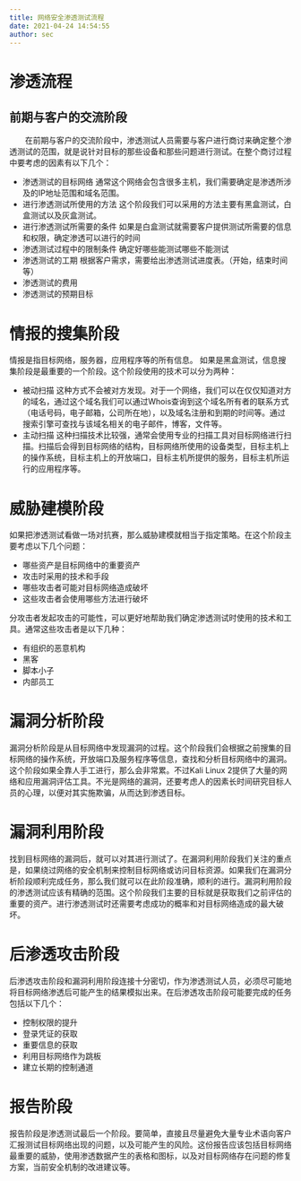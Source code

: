 ```yaml
---
title: 网络安全渗透测试流程
date: 2021-04-24 14:54:55
author: sec
---
```

# 渗透流程
## 前期与客户的交流阶段
&emsp;&emsp;在前期与客户的交流阶段中，渗透测试人员需要与客户进行商讨来确定整个渗透测试的范围，就是说针对目标的那些设备和那些问题进行测试。在整个商讨过程中要考虑的因素有以下几个：
- 渗透测试的目标网络
通常这个网络会包含很多主机，我们需要确定是渗透所涉及的IP地址范围和域名范围。
- 进行渗透测试所使用的方法
这个阶段我们可以采用的方法主要有黑盒测试，白盒测试以及灰盒测试。
- 进行渗透测试所需要的条件
如果是白盒测试就需要客户提供测试所需要的信息和权限，确定渗透可以进行的时间
- 渗透测试过程中的限制条件
确定好哪些能测试哪些不能测试
- 渗透测试的工期
根据客户需求，需要给出渗透测试进度表。（开始，结束时间等）
- 渗透测试的费用
- 渗透测试的预期目标
# 情报的搜集阶段
情报是指目标网络，服务器，应用程序等的所有信息。
如果是黑盒测试，信息搜集阶段是最重要的一个阶段。这个阶段使用的技术可以分为两种：
-  被动扫描
这种方式不会被对方发现。对于一个网络，我们可以在仅仅知道对方的域名，通过这个域名我们可以通过Whois查询到这个域名所有者的联系方式（电话号码，电子邮箱，公司所在地），以及域名注册和到期的时间等。通过搜索引擎可查找与该域名相关的电子邮件，博客，文件等。
- 主动扫描
这种扫描技术比较强，通常会使用专业的扫描工具对目标网络进行扫描。扫描后会得到目标网络的结构，目标网络所使用的设备类型，目标主机上的操作系统，目标主机上的开放端口，目标主机所提供的服务，目标主机所运行的应用程序等。
# 威胁建模阶段
如果把渗透测试看做一场对抗赛，那么威胁建模就相当于指定策略。在这个阶段主要考虑以下几个问题：
- 哪些资产是目标网络中的重要资产
- 攻击时采用的技术和手段
- 哪些攻击者可能对目标网络造成破坏
- 这些攻击者会使用哪些方法进行破坏

分攻击者发起攻击的可能性，可以更好地帮助我们确定渗透测试时使用的技术和工具。通常这些攻击者是以下几种：
- 有组织的恶意机构
- 黑客
- 脚本小子
- 内部员工

# 漏洞分析阶段
漏洞分析阶段是从目标网络中发现漏洞的过程。这个阶段我们会根据之前搜集的目标网络的操作系统，开放端口及服务程序等信息，查找和分析目标网络中的漏洞。这个阶段如果全靠人手工进行，那么会非常累。不过Kali Linux 2提供了大量的网络和应用漏洞评估工具。不光是网络的漏洞，还要考虑人的因素长时间研究目标人员的心理，以便对其实施欺骗，从而达到渗透目标。
# 漏洞利用阶段
找到目标网络的漏洞后，就可以对其进行测试了。在漏洞利用阶段我们关注的重点是，如果绕过网络的安全机制来控制目标网络或访问目标资源。如果我们在漏洞分析阶段顺利完成任务，那么我们就可以在此阶段准确，顺利的进行。漏洞利用阶段的渗透测试应该有精确的范围。这个阶段我们主要的目标就是获取我们之前评估的重要的资产。进行渗透测试时还需要考虑成功的概率和对目标网络造成的最大破坏。
# 后渗透攻击阶段
后渗透攻击阶段和漏洞利用阶段连接十分密切，作为渗透测试人员，必须尽可能地将目标网络渗透后可能产生的结果模拟出来。在后渗透攻击阶段可能要完成的任务包括以下几个：
- 控制权限的提升
- 登录凭证的获取
- 重要信息的获取
- 利用目标网络作为跳板
- 建立长期的控制通道
# 报告阶段
报告阶段是渗透测试最后一个阶段。要简单，直接且尽量避免大量专业术语向客户汇报测试目标网络出现的问题，以及可能产生的风险。这份报告应该包括目标网络最重要的威胁，使用渗透数据产生的表格和图标，以及对目标网络存在问题的修复方案，当前安全机制的改进建议等。

